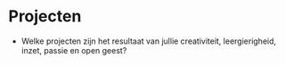 Projecten
=========

- Welke projecten zijn het resultaat van jullie creativiteit, leergierigheid, inzet, passie en open geest?